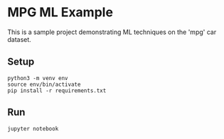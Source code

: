# MPG ML Example

This is a sample project demonstrating ML techniques on the 'mpg' car
dataset.

## Setup

```
python3 -m venv env
source env/bin/activate
pip install -r requirements.txt
```

## Run

```
jupyter notebook
```
